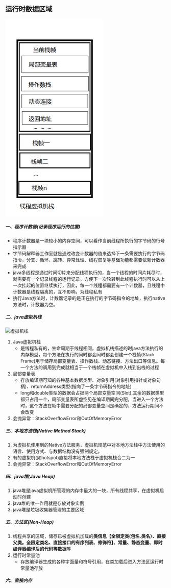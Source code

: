 ## 运行时数据区域

![运行时内存](https://github.com/CCanyong/study_note/blob/master/pictures/java内存/虚拟机栈.png)

##### 一、程序计数器(记录程序运行的位置)

- 程序计数器是一块较小的内存空间，可以看作当前线程所执行的字节码的行号指示器
- 字节码解释器工作室就是通过改变计数器的值来选择下一条需要执行的字节码指令，分支、循环、跳转、异常处理、线程恢复等基础功能都需要依赖计数器来完成
- java多线程是通过时间切片来分配线程执行的，当一个线程的时间片耗尽时，就需要有一个记录线程的运行记录，方便下一次轮转到此线程执行时可以从上一次挂起的位置继续执行，因此，每一个线程都需要有一个计数器，且线程中计数器是线程隔离的，互不影响，为线程私有
- 执行Java方法时，计数器记录的是正在执行的字节码指令的地址，执行native方法时，计数器为空。

##### 二、java虚拟机栈

![虚拟机栈](\study_note\pictures\java内存\虚拟机栈.png)

1. Java虚拟机栈
   - 是线程私有的，生命周期于线程相同。虚拟机栈描述的时java方法执行的内存模型，每个方法在执行的同时都会同时都会创建一个栈帧(Stack Frame)用于储存局部变量表、操作数栈、动态链接、方法出口等信息。每一个方法的调用到完成就相当于一个栈帧在虚拟机中入栈到出栈的过程
2. 局部变量表
   - 存放编译期可知的各种基本数据类型、对象引用(对象引用指针或对象句柄)、returnAddress类型(指向了一条字节码指令的地址)
   - long和double类型的数据会占据两个局部变量空间(Slot),其余的数据类型都只占用一个，局部变量表所虚空见在编译期间完分配，当进入一个方法时，这个方法在帧中需要分配的局部变量空间是确定的，方法运行期间不会改变
3. 会抛异常：StackOverflowError和OutOfMemoryError

##### 三、本地方法栈(Native Method Stack)

1. 为虚拟机使用到的Native方法服务，虚拟机规范中对本地方法栈中方法使用的语言、使用方式、与数据结构没有强制规定。
2. 有的虚拟机(如hotspot)直接将本地方法栈于虚拟机栈合二为一
3. 会抛异常：StackOverflowError和OutOfMemoryError

##### 四、java堆(Java Heap)

1. java堆是java虚拟机所管理的内存中最大的一块，所有线程共享，在虚拟机启动时创建
2. java堆的唯一作用就是存放对象实例
3. java堆是垃圾收集器管理的主要区域

##### 五、方法区(Non-Heap)

1. 线程共享的区域，储存已被虚拟机加载的**类信息【全限定类(包名.类名）、直接父类。全限定类名、直接接口的有序列表、修饰符】、常量、静态变量、即时编译器编译后的代码等数据**等
2. 运行时常量池
   - 存放编译器生成的各种字面量和符号引用，在类加载后进入方法区运行时常量池存放

##### 六、直接内存




